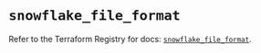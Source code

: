 # `snowflake_file_format`

Refer to the Terraform Registry for docs: [`snowflake_file_format`](https://registry.terraform.io/providers/snowflakedb/snowflake/2.1.1/docs/resources/file_format).
